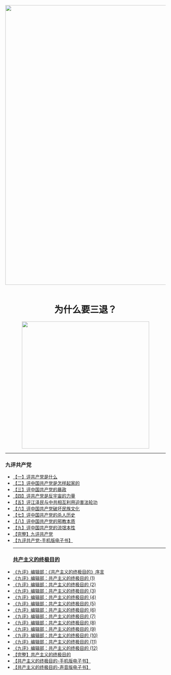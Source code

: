 
<IMG SRC="https://github.com/gofun72/telove/blob/master/img/3w/20150426-FLG-Parade-9.jpg" width=880></a><br></div>
 

<div align="center"><h1>为什么要三退？</h1>

<IMG SRC="https://github.com/gofun72/telove/blob/master/img/3w/3-d.PNG" width=400></a><br></div>

<hr>
<h3>九评共产党</h3>
<ul>
<li><a href="https://github.com/gofun72/telove/blob/master/9p-1.md">【一】评共产党是什么</a></li>
<li><a href="https://github.com/gofun72/telove/blob/master/9p-2.md" target="_blank">【二】评中国共产党是怎样起家的</a></li>
<li><a href="https://github.com/gofun72/telove/blob/master/9p-3.md" target="_blank">【三】评中国共产党的暴政</a></li>
<li><a href="https://github.com/gofun72/telove/blob/master/9p-4.md" target="_blank">【四】评共产党是反宇宙的力量</a></li>
<li><a href="https://github.com/gofun72/telove/blob/master/9p-5.md" target="_blank">【五】评江泽民与中共相互利用迫害法轮功</a></li>
<li><a href="https://github.com/gofun72/telove/blob/master/9p-6.md" target="_blank">【六】评中国共产党破坏民族文化</a></li>
<li><a href="https://github.com/gofun72/telove/blob/master/9p-7.md" target="_blank">【七】评中国共产党的杀人历史</a></li>
<li><a href="https://github.com/gofun72/telove/blob/master/9p-8.md" target="_blank">【八】评中国共产党的邪教本质</a></li>
<li><a href="https://github.com/gofun72/telove/blob/master/9p-9.md" target="_blank">【九】评中国共产党的流氓本性</a></li>
<li><a href="https://github.com/gofun72/telove/blob/master/9-p.md" target="_blank">【完整】九评共产党</a></li>
<li><a href="https://github.com/gofun72/telove/blob/master/ebook/epub/9ping.epub?raw=true" target="_blank">【九评共产党-手机版电子书】
		
	

<hr>



<h3>共产主义的终极目的</h3>	
<li><a href="https://github.com/gofun72/telove/blob/master/COG_1.MD">《九评》编辑部：《共产主义的终极目的》序言</a></li>
<li><a href="https://github.com/gofun72/telove/blob/master/COG_2.MD" target="_blank">《九评》编辑部：共产主义的终极目的 (1)</a></li>
<li><a href="https://github.com/gofun72/telove/blob/master/COG_3.MD" target="_blank">《九评》编辑部：共产主义的终极目的 (2)</a></li>
<li><a href="https://github.com/gofun72/telove/blob/master/COG_4.MD" target="_blank">《九评》编辑部：共产主义的终极目的 (3)</a></li>
<li><a href="https://github.com/gofun72/telove/blob/master/COG_5.MD" target="_blank">《九评》编辑部：共产主义的终极目的 (4)</a></li>
<li><a href="https://github.com/gofun72/telove/blob/master/COG_6.MD" target="_blank">《九评》编辑部：共产主义的终极目的 (5)</a></li>
<li><a href="https://github.com/gofun72/telove/blob/master/COG_7.MD" target="_blank">《九评》编辑部：共产主义的终极目的 (6)</a></li>
<li><a href="https://github.com/gofun72/telove/blob/master/COG_8.MD" target="_blank">《九评》编辑部：共产主义的终极目的 (7)</a></li>
<li><a href="https://github.com/gofun72/telove/blob/master/COG_9.MD" target="_blank">《九评》编辑部：共产主义的终极目的 (8)</a></li>
<li><a href="https://github.com/gofun72/telove/blob/master/COG_10.MD" target="_blank">《九评》编辑部：共产主义的终极目的 (9)</a></li>
<li><a href="https://github.com/gofun72/telove/blob/master/COG_11.MD" target="_blank">《九评》编辑部：共产主义的终极目的 (10)</a></li>
<li><a href="https://github.com/gofun72/telove/blob/master/COG_12.MD" target="_blank">《九评》编辑部：共产主义的终极目的 (11)</a></li>
<li><a href="https://github.com/gofun72/telove/blob/master/COG_13.MD" target="_blank">《九评》编辑部：共产主义的终极目的 (12)</a></li>
	
<li><a href="https://github.com/gofun72/telove/blob/master/COG.MD" target="_blank">【完整】共产主义的终极目的</a></li>
<li><a href="https://github.com/gofun72/telove/blob/master/ebook/epub/gbUltiGoalCmChina.epub?raw=true" target="_blank">【共产主义的终极目的-手机版电子书】
<li><a href="https://github.com/gofun72/telove/blob/master/ebook/epub/ultiGoalCmCN8k.epub?raw=true" target="_blank">【共产主义的终极目的-声音版电子书】
		</ul>
	
